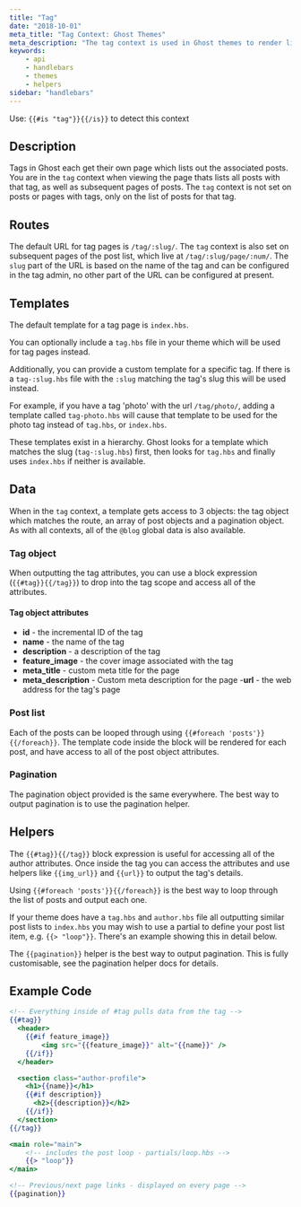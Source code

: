 ```yaml
---
title: "Tag"
date: "2018-10-01"
meta_title: "Tag Context: Ghost Themes"
meta_description: "The tag context is used in Ghost themes to render lists of posts with the same tag in a publication. Learn more about contexts and building custom theme!"
keywords:
    - api
    - handlebars
    - themes
    - helpers
sidebar: "handlebars"
---
```



Use: `{{#is "tag"}}{{/is}}` to detect this context

## Description

Tags in Ghost each get their own page which lists out the associated posts. You are in the `tag` context when viewing the page thats lists all posts with that tag, as well as subsequent pages of posts. The `tag` context is not set on posts or pages with tags, only on the list of posts for that tag.

## Routes

The default URL for tag pages is `/tag/:slug/`. The `tag` context is also set on subsequent pages of the post list, which live at `/tag/:slug/page/:num/`. The `slug` part of the URL is based on the name of the tag and can be configured in the tag admin, no other part of the URL can be configured at present.

## Templates

The default template for a tag page is `index.hbs`.

You can optionally include a `tag.hbs` file in your theme which will be used for tag pages instead.

Additionally, you can provide a custom template for a specific tag. If there is a `tag-:slug.hbs` file with the `:slug` matching the tag's slug this will be used instead.

For example, if you have a tag 'photo' with the url `/tag/photo/`, adding a template called `tag-photo.hbs` will cause that template to be used for the photo tag instead of `tag.hbs`, or `index.hbs`.

These templates exist in a hierarchy. Ghost looks for a template which matches the slug (`tag-:slug.hbs`) first, then looks for `tag.hbs` and finally uses `index.hbs` if neither is available.


## Data

When in the `tag` context, a template gets access to 3 objects: the tag object which matches the route, an array of post objects and a pagination object. As with all contexts, all of the `@blog` global data is also available.


### Tag object

When outputting the tag attributes, you can use a block expression (`{{#tag}}{{/tag}}`) to drop into the tag scope and access all of the attributes.


#### Tag object attributes

- **id** - the incremental ID of the tag
- **name** - the name of the tag
- **description** - a description of the tag
- **feature_image** - the cover image associated with the tag 
- **meta_title** - custom meta title for the page 
- **meta_description** - Custom meta description for the page 
-**url** - the web address for the tag's page 

### Post list

Each of the posts can be looped through using `{{#foreach 'posts'}}{{/foreach}}`. The template code inside the block will be rendered for each post, and have access to all of the post object attributes.

### Pagination

The pagination object provided is the same everywhere. The best way to output pagination is to use the pagination helper.

## Helpers

The `{{#tag}}{{/tag}}` block expression is useful for accessing all of the author attributes. Once inside the tag you can access the attributes and use helpers like `{{img_url}}` and `{{url}}` to output the tag's details.

Using `{{#foreach 'posts'}}{{/foreach}}` is the best way to loop through the list of posts and output each one.

If your theme does have a `tag.hbs` and `author.hbs` file all outputting similar post lists to `index.hbs` you may wish to use a partial to define your post list item, e.g. `{{> "loop"}}`. There's an example showing this in detail below.

The `{{pagination}}` helper is the best way to output pagination. This is fully customisable, see the pagination helper docs for details.


## Example Code

```handlebars:title=tag.hbs
<!-- Everything inside of #tag pulls data from the tag -->
{{#tag}}
  <header>
  	{{#if feature_image}}
    	<img src="{{feature_image}}" alt="{{name}}" />
    {{/if}}
  </header>

  <section class="author-profile">
  	<h1>{{name}}</h1>
    {{#if description}}
      <h2>{{description}}</h2>
    {{/if}}
  </section>
{{/tag}}

<main role="main">
    <!-- includes the post loop - partials/loop.hbs -->
    {{> "loop"}}
</main>

<!-- Previous/next page links - displayed on every page -->
{{pagination}}

```
